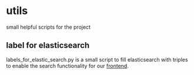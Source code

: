 # utils
small helpful scripts for the project 

## label for elasticsearch
labels_for_elastic_search.py is a small script to fill elasticsearch
with triples to enable the search functionality for our
[frontend](https://github.com/Japanese-Visual-Media-Graph/frontend).
